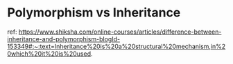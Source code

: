 # Polymorphism vs Inheritance

ref: https://www.shiksha.com/online-courses/articles/difference-between-inheritance-and-polymorphism-blogId-153349#:~:text=Inheritance%20is%20a%20structural%20mechanism,in%20which%20it%20is%20used.